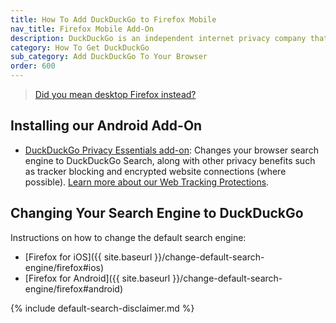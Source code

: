 ```yaml
---
title: How To Add DuckDuckGo to Firefox Mobile
nav_title: Firefox Mobile Add-On
description: DuckDuckGo is an independent internet privacy company that offers a private alternative to Google search & Chrome in one free app.
category: How To Get DuckDuckGo
sub_category: Add DuckDuckGo To Your Browser
order: 600
---
```


> <a href="{{ site.baseurl }}/desktop/firefox">Did you mean desktop Firefox instead?</a>

## Installing our Android Add-On

-   [DuckDuckGo Privacy Essentials add-on](https://addons.mozilla.org/en-US/android/addon/duckduckgo-for-firefox/): Changes your browser search engine to DuckDuckGo Search, along with other privacy benefits such as tracker blocking and encrypted website connections (where possible). <a href="{{ site.baseurl }}/privacy/web-tracking-protections/">Learn more about our Web Tracking Protections</a>.

## Changing Your Search Engine to DuckDuckGo

Instructions on how to change the default search engine:

-   [Firefox for iOS]({{ site.baseurl }}/change-default-search-engine/firefox#ios)
-   [Firefox for Android]({{ site.baseurl }}/change-default-search-engine/firefox#android)

{% include default-search-disclaimer.md %}
